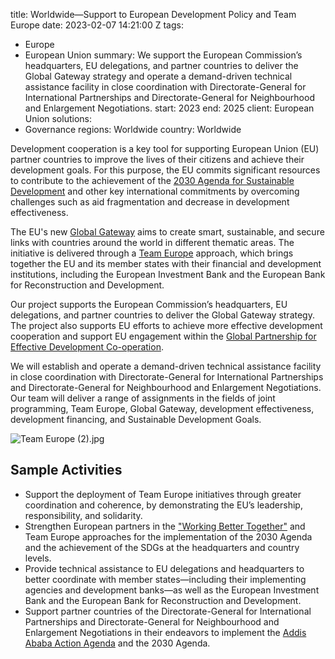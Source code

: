 
title: Worldwide—Support to European Development Policy and Team Europe
date: 2023-02-07 14:21:00 Z
tags:
- Europe
- European Union
summary: We support the European Commission’s headquarters, EU delegations, and partner
  countries to deliver the Global Gateway strategy and operate a demand-driven technical
  assistance facility in close coordination with Directorate-General for International
  Partnerships and Directorate-General for Neighbourhood and Enlargement Negotiations.
start: 2023
end: 2025
client: European Union
solutions:
- Governance
regions: Worldwide
country: Worldwide


Development cooperation is a key tool for supporting European Union (EU) partner countries to improve the lives of their citizens and achieve their development goals. For this purpose, the EU commits significant resources to contribute to the achievement of the [2030 Agenda for Sustainable Development](https://sdgs.un.org/2030agenda) and other key international commitments by overcoming challenges such as aid fragmentation and decrease in development effectiveness.

The EU's new [Global Gateway](https://commission.europa.eu/strategy-and-policy/priorities-2019-2024/stronger-europe-world/global-gateway_en) aims to create smart, sustainable, and secure links with countries around the world in different thematic areas. The initiative is delivered through a [Team Europe](https://international-partnerships.ec.europa.eu/policies/team-europe-initiatives_en) approach, which brings together the EU and its member states with their financial and development institutions, including the European Investment Bank and the European Bank for Reconstruction and Development.

Our project supports the European Commission’s headquarters, EU delegations, and partner countries to deliver the Global Gateway strategy. The project also supports EU efforts to achieve more effective development cooperation and support EU engagement within the [Global Partnership for Effective Development Co-operation](https://effectivecooperation.org/).

We will establish and operate a demand-driven technical assistance facility in close coordination with Directorate-General for International Partnerships and Directorate-General for Neighbourhood and Enlargement Negotiations. Our team will deliver a range of assignments in the fields of joint programming, Team Europe, Global Gateway, development effectiveness, development financing, and Sustainable Development Goals.

![Team Europe (2).jpg](/uploads/Team%20Europe%20(2).jpg)

## Sample Activities

* Support the deployment of Team Europe initiatives through greater coordination and coherence, by demonstrating the EU’s leadership, responsibility, and solidarity.
* Strengthen European partners in the ["Working Better Together"](https://europa.eu/capacity4dev/working-better-together) and Team Europe approaches for the implementation of the 2030 Agenda and the achievement of the SDGs at the headquarters and country levels.
* Provide technical assistance to EU delegations and headquarters to better coordinate with member states—including their implementing agencies and development banks—as well as the European Investment Bank and the European Bank for Reconstruction and Development.
* Support partner countries of the Directorate-General for International Partnerships and Directorate-General for Neighbourhood and Enlargement Negotiations in their endeavors to implement the [Addis Ababa Action Agenda](https://en.wikipedia.org/wiki/Addis_Ababa_Action_Agenda) and the 2030 Agenda.
